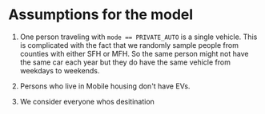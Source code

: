# Assumptions for the model

1. One person traveling with `mode == PRIVATE_AUTO` is a single vehicle. This is complicated with the fact that we randomly sample people from counties with either SFH or MFH. So the same person might not have the same car each year but they do have the same vehicle from weekdays to weekends. 

2. Persons who live in Mobile housing don't have EVs. 

3. We consider everyone whos desitination 

